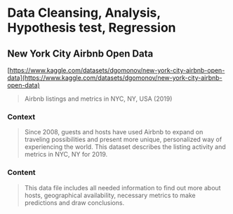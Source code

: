 # Data Cleansing, Analysis, Hypothesis test, Regression 
## New York City Airbnb Open Data

[https://www.kaggle.com/datasets/dgomonov/new-york-city-airbnb-open-data](https://www.kaggle.com/datasets/dgomonov/new-york-city-airbnb-open-data)

> Airbnb listings and metrics in NYC, NY, USA (2019)

### Context

> Since 2008, guests and hosts have used Airbnb to expand on traveling possibilities and present more unique, personalized way of experiencing the world. This dataset describes the listing activity and metrics in NYC, NY for 2019.

### Content

> This data file includes all needed information to find out more about hosts, geographical availability, necessary metrics to make predictions and draw conclusions.
